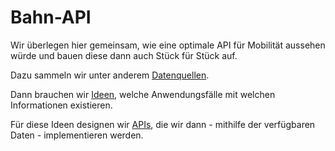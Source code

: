 # Bahn-API

Wir überlegen hier gemeinsam, wie eine optimale API für Mobilität aussehen würde und bauen diese dann auch Stück für Stück auf.

Dazu sammeln wir unter anderem [Datenquellen](data-sources.md).

Dann brauchen wir [Ideen](ideas.md), welche Anwendungsfälle mit welchen Informationen existieren.

Für diese Ideen designen wir [APIs](apis.md), die wir dann - mithilfe der verfügbaren Daten - implementieren werden.
